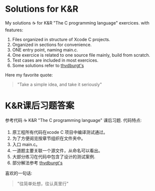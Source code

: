 # Solutions for K&R 
My solutions :coffee: for K&R "The C programming language" exercices. 
with features:
1. Files organized in structure of Xcode C projects.
2. Organized in sections for convenience.
3. ONE entry point, naming main.c.
4. One exercice is related to one source file mainly, build from scratch.
5. Test cases are included in most exercices.
6. Some solutions refer to [thvdburgt's](https://github.com/thvdburgt/KnR-The-C-Programming-Language-Solutions)

Here my favorite quote:
> <p>"Take a simple idea, and take it seriously"</p>

# K&R课后习题答案 
参考代码 :coffee:  K&R "The C programming language" 课后习题. 
代码特点:
1. 原工程所有代码在xcode C 项目中编译测试通过。
2. 为了方便阅览按章节组织在文件夹中。
3. 入口 main.c。
4. 一道题主要关联一个源文件，从命名可以看出。
5. 大部分练习在代码中包含了设计的测试案例.
6. 部分解法参考 [thvdburgt's](https://github.com/thvdburgt/KnR-The-C-Programming-Language-Solutions)

喜欢的一句话:
> <p>"往简单处想，往认真里行"</p>
